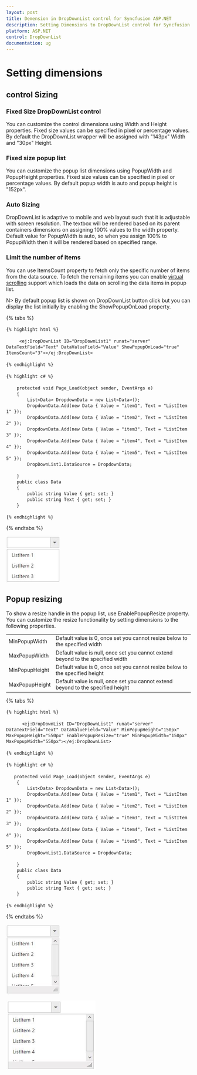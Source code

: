 ```yaml
---
layout: post
title: Demension in DropDownList control for Syncfusion ASP.NET 
description: Setting Dimensions to DropDownList control for Syncfusion ASP.NET 
platform: ASP.NET
control: DropDownList
documentation: ug
---
```


# Setting dimensions 

## control Sizing

### Fixed Size DropDownList control

You can customize the control dimensions using Width and Height properties. Fixed size values can be specified in pixel or percentage values. By default the DropDownList wrapper will be assigned with "143px" Width and "30px" Height.

### Fixed size popup list

You can customize the popup list dimensions using PopupWidth and PopupHeight properties. Fixed size values can be specified in pixel or percentage values. By default popup width is auto and popup height is "152px". 

### Auto Sizing

DropDownList is adaptive to mobile and web layout such that it is adjustable with screen resolution. The textbox will be rendered based on its parent containers dimensions on assigning 100% values to the width property. Default value for PopupWidth is auto, so when you assign 100% to PopupWidth then it will be rendered based on specified range.

### Limit the number of items

You can use ItemsCount property to fetch only the specific number of items from the data source. To fetch the remaining items you can enable [virtual scrolling](databinding#virtual-scrolling) support which loads the data on scrolling the data items in popup list. 

N> By default popup list is shown on DropDownList button click but you can display the list initially by enabling the ShowPopupOnLoad property. 

{% tabs %}

    {% highlight html %}
    
         <ej:DropDownList ID="DropDownList1" runat="server" DataTextField="Text" DataValueField="Value" ShowPopupOnLoad="true" ItemsCount="3"></ej:DropDownList>
            
	{% endhighlight %}
    
    {% highlight c# %}
    
        protected void Page_Load(object sender, EventArgs e)
        {
            List<Data> DropdownData = new List<Data>();
            DropdownData.Add(new Data { Value = "item1", Text = "ListItem 1" });
            DropdownData.Add(new Data { Value = "item2", Text = "ListItem 2" });
            DropdownData.Add(new Data { Value = "item3", Text = "ListItem 3" });
            DropdownData.Add(new Data { Value = "item4", Text = "ListItem 4" });
            DropdownData.Add(new Data { Value = "item5", Text = "ListItem 5" });
            DropDownList1.DataSource = DropdownData;
            
        }
        public class Data
        {
            public string Value { get; set; }
            public string Text { get; set; }
        }
        
    {% endhighlight %}
    
{% endtabs %}

![](SettingDimension_images/SettingDimension_img1.jpeg)

## Popup resizing 

To show a resize handle in the popup list, use EnablePopupResize property. You can customize the resize functionality by setting dimensions to the following properties.

<table>
    <tr>
        <td>
            MinPopupWidth
        </td>
        <td>
            Default value is 0, once set you cannot resize below to the specified width
            <br/>
        </td>
    </tr>
    <tr>
        <td>
            MaxPopupWidth
        </td>
        <td>
            Default value is null, once set you cannot extend beyond to the specified width
            <br/>
        </td>
    </tr>
    <tr>
        <td>
            MinPopupHeight
        </td>
        <td>
            Default value is 0, once set you cannot resize below to the specified height
            <br/>
        </td>
    </tr>
    <tr>
        <td>
            MaxPopupHeight
        </td>
        <td>
            Default value is null, once set you cannot extend beyond to the specified height
            <br/>
        </td>
    </tr>
</table>

{% tabs %}

    {% highlight html %}
    
          <ej:DropDownList ID="DropDownList1" runat="server" DataTextField="Text" DataValueField="Value" MinPopupHeight="150px" MaxPopupHeight="550px" EnablePopupResize="true" MinPopupWidth="150px" MaxPopupWidth="550px"></ej:DropDownList>
            
	{% endhighlight %}
    
    {% highlight c# %}
    
       protected void Page_Load(object sender, EventArgs e)
        {
            List<Data> DropdownData = new List<Data>();
            DropdownData.Add(new Data { Value = "item1", Text = "ListItem 1" });
            DropdownData.Add(new Data { Value = "item2", Text = "ListItem 2" });
            DropdownData.Add(new Data { Value = "item3", Text = "ListItem 3" });
            DropdownData.Add(new Data { Value = "item4", Text = "ListItem 4" });
            DropdownData.Add(new Data { Value = "item5", Text = "ListItem 5" });
            DropDownList1.DataSource = DropdownData;
            
        }
        public class Data
        {
            public string Value { get; set; }
            public string Text { get; set; }
        }
        
    {% endhighlight %}
    
{% endtabs %}


![](SettingDimension_images/SettingDimension_img2.jpeg)

![](SettingDimension_images/SettingDimension_img3.jpeg)

